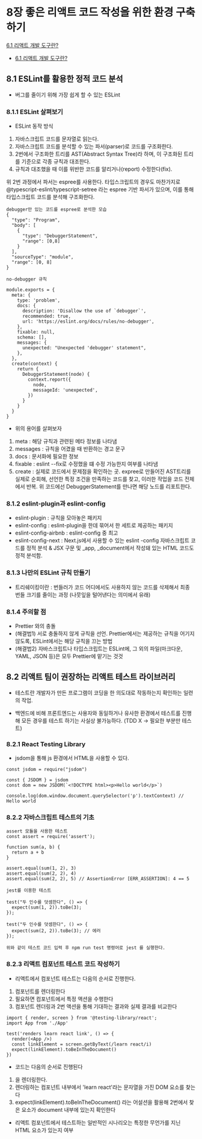 # 8장 좋은 리액트 코드 작성을 위한 환경 구축하기

[6.1 리액트 개발 도구란?](#61-리액트-개발-도구란)

- [6.1 리액트 개발 도구란?](#61-리액트-개발-도구란)

## 8.1 ESLint를 활용한 정적 코드 분석

- 버그를 줄이기 위해 가장 쉽게 할 수 있는 ESLint

### 8.1.1 ESLint 살펴보기

- ESLint 동작 방식

1. 자바스크립트 코드를 문자열로 읽는다.
2. 자바스크립트 코드를 분석할 수 있는 파서(parser)로 코드를 구조화한다.
3. 2번에서 구조화한 트리를 AST(Abstract Syntax Tree)라 하며, 이 구조화된 트리를 기준으로 각종 규칙과 대조한다.
4. 규칙과 대조했을 때 이를 위반한 코드를 알리거나(report) 수정한다(fix).

위 2번 과정에서 파서는 espree를 사용한다. 타입스크립트의 경우도 마찬가지로 @typescript-eslint/typescript-setree 라는 espree 기반 파서가 있으며, 이를 통해 타입스크립트 코드를 분석해 구조화한다.

```
debugger만 있는 코드를 espree로 분석한 모습
{
  "type": "Program",
  "body": [
    {
      "type": "DebuggerStatement",
      "range": [0,8]
    }
  ],
  "sourceType": "module",
  "range": [0, 8]
}
```

```
no-debugger 규칙

module.exports = {
  meta: {
    type: 'problem',
    docs: {
      description: 'Disallow the use of `debugger`',
      recommended: true,
      url: 'https://eslint.org/docs/rules/no-debugger',
    },
    fixable: null,
    schema: [],
    messages: {
      unexpected: "Unexpected 'debugger' statement",
    },
  },
  create(context) {
    return {
      DebuggerStatement(node) {
        context.report({
          node,
          messageId: 'unexpected',
        })
      }
    }
  }
}
```

- 위의 용어를 살펴보자

1. meta : 해당 규칙과 관련된 메타 정보를 나타냄
2. messages : 규칙을 어겼을 때 반환하는 경고 문구
3. docs : 문서화에 필요한 정보
4. fixable : eslint --fix로 수정했을 떄 수정 가능한지 여부를 나타냄
5. create : 실제로 코드에서 문제점을 확인하는 곳. expree로 만들어진 AST트리를 실제로 순회해, 선언한 특정 조건을 만족하는 코드를 찾고, 이러한 작업을 코드 전체에서 반복.
   위 코드에선 DebuggerStatement를 만나면 해당 노드를 리포트한다.

### 8.1.2 eslint-plugin과 eslint-config

- eslint-plugin : 규칙을 모아놓은 패키지
- eslint-config : eslint-plugin을 한데 묶어서 한 세트로 제공하는 패키지
- eslint-config-airbnb : eslint-config 중 최고
- eslint-config-next : Next.js에서 사용할 수 있는 eslint -config 자바스크립트 코드를 정적 분석 & JSX 구문 및 \_app, \_document에서 작성돼 있는 HTML 코드도 정적 분석함.

### 8.1.3 나만의 ESLint 규칙 만들기

- 트리쉐이킹이란 : 번들러가 코드 어디에서도 사용하지 않는 코드를 삭제해서 최종 번들 크기를 줄이는 과정 (나뭇잎을 털어낸다는 의미에서 유래)

### 8.1.4 주의할 점

- Prettier 와의 충돌
- (해결법1) 서로 충돌하지 않게 규칙을 선언. Prettier에서는 제공하는 규칙을 어기지 않도록, ESLint에서는 해당 규칙을 끄는 방법
- (해결법2) 자바스크립트나 타입스크립트는 ESLint에, 그 외의 파일(마크다운, YAML, JSON 등)은 모두 Prettier에 맡기는 것것

## 8.2 리액트 팀이 권장하는 리액트 테스트 라이브러리

- 테스트란 개발자가 만든 프로그램이 코딩을 한 의도대로 작동하는지 확인하는 일련의 작업.

- 백엔드에 비해 프론트엔드는 사용자와 동일하거나 유사한 환경에서 테스트를 진행해 모든 경우를 테스트 하기는 사실상 불가능하다. (TDD X -> 필요한 부분만 테스트)

### 8.2.1 React Testing Library

- jsdom을 통해 js 환경에서 HTML을 사용할 수 있다.

```
const jsdom = require("jsdom")

const { JSDOM } = jsdom
const dom = new JSDOM(`<!DOCTYPE html><p>Hello world</p>`)

console.log(dom.window.document.querySelector('p').textContext) // Hello world
```

### 8.2.2 자바스크립트 테스트의 기초

```
assert 모듈을 사용한 테스트
const assert = require('assert');

function sum(a, b) {
  return a + b
}

assert.equal(sum(1, 2), 3)
assert.equal(sum(2, 2), 4)
assert.equal(sum(2, 2), 5) // AssertionError [ERR_ASSERTION]: 4 == 5

```

```
jest를 이용한 테스트

test("두 인수를 덧셈한다", () => {
  expect(sum(1, 2)).toBe(3);
});

test("두 인수를 덧셈한다", () => {
  expect(sum(2, 2)).toBe(3); // 에러
});

위와 같이 테스트 코드 입력 후 npm run test 명령어로 jest 를 실행한다.
```

### 8.2.3 리액트 컴포넌트 테스트 코드 작성하기

- 리액트에서 컴포넌트 테스트는 다음의 순서로 진행한다.

1. 컴포넌트를 렌더링한다
2. 필요하면 컴포넌트에서 특정 액션을 수행한다
3. 컴포넌트 렌더링과 2번 액션을 통해 기대하는 결과와 실제 결과를 비교한다

```
import { render, screen } from '@testing-library/react';
import App from './App'

test('renders learn react link', () => {
  render(<App />)
  const linkElement = screen.getByText(/learn react/i)
  expect(linkElement).toBeInTheDocument()
})
```

- 코드는 다음의 순서로 진행된다

1. <APP/>을 렌더링한다.
2. 렌더링하는 컴포넌트 내부에서 'learn react'라는 문자열을 가진 DOM 요소를 찾는다
3. expect(linkElement).toBeInTheDocument() 라는 어설션을 활용해 2번에서 찾은 요소가 document 내부에 있는지 확인한다

- 리액트 컴포넌트에서 테스트하는 일반적인 시나리오는 특정한 무언가를 지닌 HTML 요소가 있는지 여부
